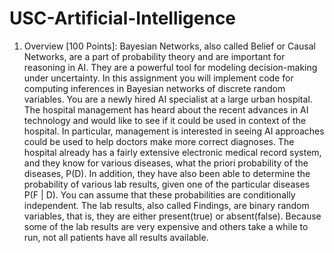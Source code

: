 # USC-Artificial-Intelligence
1. Overview [100 Points]:
Bayesian Networks, also called Belief or Causal Networks, are a part of probability theory and are important for reasoning in AI. They are a powerful tool for modeling decision-making under uncertainty. In this assignment you will implement code for computing inferences in Bayesian networks of discrete random variables.
You are a newly hired AI specialist at a large urban hospital. The hospital management has heard about the recent advances in AI technology and would like to see if it could be used in context of the hospital. In particular, management is interested in seeing AI approaches could be used to help doctors make more correct diagnoses.
The hospital already has a fairly extensive electronic medical record system, and they know for various diseases, what the priori probability of the diseases, P(D). In addition, they have also been able to determine the probability of various lab results, given one of the particular diseases P(F | D). You can assume that these probabilities are conditionally independent. The lab results, also called Findings, are binary random variables, that is, they are either present(true) or absent(false). Because some of the lab results are very expensive and others take a while to run, not all patients have all results available.
